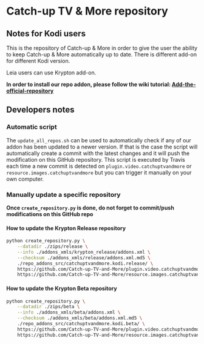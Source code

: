 # Catch-up TV &amp; More repository


## Notes for Kodi users

This is the repository of Catch-up &amp; More in order to give the user the ability to keep Catch-up &amp; More automatically up to date.
There is different add-on for different Kodi version.

Leia users can use Krypton add-on.

**In order to install our repo addon, please follow the wiki tutorial: [Add-the-official-repository](https://github.com/Catch-up-TV-and-More/plugin.video.catchuptvandmore/wiki/Add-the-official-repository)**



## Developers notes


### Automatic script

The `update_all_repos.sh` can be used to automatically check if any of our addon has been updated to a newer version. If that is the case the script will automatically create a commit with the latest changes and it will push the modification on this GitHub repository.
This script is executed by Travis each time a new commit is detected on `plugin.video.catchuptvandmore` or `resource.images.catchuptvandmore` but you can trigger it manually on your own computer.


### Manually update a specific repository

**Once `create_repository.py` is done, do not forget to commit/push modifications on this GitHub repo**


#### How to update the Krypton Release repository

```bash
python create_repository.py \
	--datadir ./zips/release \
	--info ./addons_xmls/krypton_release/addons.xml \
	--checksum ./addons_xmls/release/addons.xml.md5 \
	./repo_addons_src/catchuptvandmore.kodi.release/ \
	https://github.com/Catch-up-TV-and-More/plugin.video.catchuptvandmore\#master:plugin.video.catchuptvandmore \
	https://github.com/Catch-up-TV-and-More/resource.images.catchuptvandmore\#master:resource.images.catchuptvandmore
```

#### How to update the Krypton Beta repository

```bash
python create_repository.py \
	--datadir ./zips/beta \
	--info ./addons_xmls/beta/addons.xml \
	--checksum ./addons_xmls/beta/addons.xml.md5 \
	./repo_addons_src/catchuptvandmore.kodi.beta/ \
	https://github.com/Catch-up-TV-and-More/plugin.video.catchuptvandmore\#dev:plugin.video.catchuptvandmore \
	https://github.com/Catch-up-TV-and-More/resource.images.catchuptvandmore\#master:resource.images.catchuptvandmore
```


